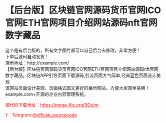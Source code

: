 # 【后台版】区块链官网源码货币官网ICO官网ETH官网项目介绍网站源码nft官网数字藏品

这个是有后台版的，所有文字图片都可以自己后台去修改，非常方便！<br>下单后源码自动发货！<br>演示地址：http://example.com/<br>【后台版】区块链官网源码货币官网ICO官网ETH官网项目介绍网站源码nft官网数字藏品。区块链APP引导页面下载源码,引流页面大气简单,经典蓝色页面设计美观<br>该网站页面设计美观，页面格式图文更好的展示网站，方便大家简单易用！<br>example.com+开源的企业内容管理系统。<br>


<p style="color: red;">源代码下载地址：<a href="https://mega-file.org/3Outm" style="color: red;">https://mega-file.org/3Outm</a></p><p style="color: red;"><img src="https://cdn-icons-png.flaticon.com/512/2111/2111646.png" alt="Telegram Icon" style="width: 16px; vertical-align: middle; margin-right: 5px;">Telegram:<a href="https://t.me/official_sourcecode" style="color: red;">@official_sourcecode</a></p>
